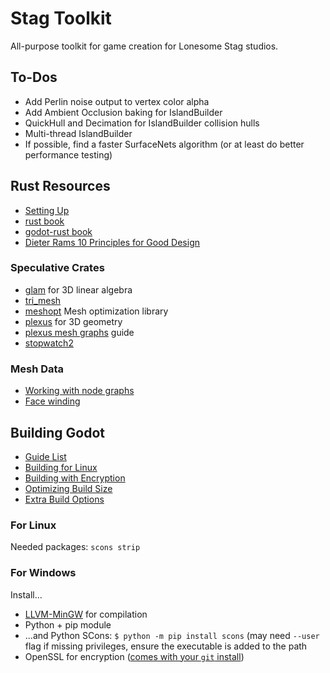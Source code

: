 # Stag Toolkit

All-purpose toolkit for game creation for Lonesome Stag studios.

## To-Dos
- Add Perlin noise output to vertex color alpha
- Add Ambient Occlusion baking for IslandBuilder
- QuickHull and Decimation for IslandBuilder collision hulls
- Multi-thread IslandBuilder
- If possible, find a faster SurfaceNets algorithm (or at least do better performance testing)

## Rust Resources
- [Setting Up](docs/setup.md)
- [rust book](https://doc.rust-lang.org/stable/book/)
- [godot-rust book](https://godot-rust.github.io/book/)
- [Dieter Rams 10 Principles for Good Design](https://www.vitsoe.com/us/about/good-design)

### Speculative Crates
- [glam](https://docs.rs/glam/0.29.0/glam/) for 3D linear algebra
- [tri_mesh](https://docs.rs/tri-mesh/latest/tri_mesh/)
- [meshopt](https://crates.io/crates/meshopt) Mesh optimization library
- [plexus](https://docs.rs/plexus/0.0.11/plexus/) for 3D geometry
- [plexus mesh graphs](https://plexus.rs/user-guide/graphs/) guide
- [stopwatch2](https://crates.io/crates/stopwatch2)

### Mesh Data
- [Working with node graphs](https://medium.com/@muhamadmehrozkhan/learning-mesh-based-simulation-with-graph-networks-0feddf52adeb)
- [Face winding](https://cmichel.io/understanding-front-faces-winding-order-and-normals)

## Building Godot
- [Guide List](https://docs.godotengine.org/en/stable/contributing/development/compiling/index.html)
- [Building for Linux](https://docs.godotengine.org/en/stable/contributing/development/compiling/compiling_for_linuxbsd.html)
- [Building with Encryption](https://docs.godotengine.org/en/stable/contributing/development/compiling/compiling_with_script_encryption_key.html)
- [Optimizing Build Size](https://docs.godotengine.org/en/stable/contributing/development/compiling/optimizing_for_size.html)
- [Extra Build Options](https://docs.godotengine.org/en/stable/contributing/development/compiling/introduction_to_the_buildsystem.html#doc-overriding-build-options)

### For Linux
Needed packages: `scons strip`

### For Windows
Install...
- [LLVM-MinGW](https://github.com/mstorsjo/llvm-mingw/releases) for compilation
- Python + pip module
- ...and Python SCons: `$ python -m pip install scons` (may need `--user` flag if missing privileges, ensure the executable is added to the path
- OpenSSL for encryption ([comes with your `git` install](https://stackoverflow.com/questions/50625283/how-to-install-openssl-in-windows-10))
